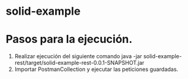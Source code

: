 # solid-example
# Pasos para la ejecución. 

1. Realizar ejecución del siguiente comando java -jar solid-example-rest/target/solid-example-rest-0.0.1-SNAPSHOT.jar
2. Importar  PostmanCollection y ejecutar las peticiones guardadas.
